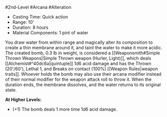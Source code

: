#2nd-Level #Arcana #Alteration
 
- Casting Time: Quick action
- Range: 10'
- Duration: 8 hours
- Material Components: 1 pint of water

You draw water from within range and magically alter its composition to create a thin membrane around it, and taint the water to make it more acidic. The created bomb, 0.3 lb in weight, is considered a [[Weaponsmith#Simple Thrown Weapons|Simple Thrown weapon (Hurler, Light)]], which deals [[Alchemist#^40dc6a|quintuple]] 1d6 acid damage and has the Thrown (20'/60'), Lethal 1, and Breaks on contact (100%) [[Weapon Rules|weapon traits]].
Whoever holds the bomb may also use their arcana modifier instead of their normal modifier for the weapon attack roll to throw it.
When the duration ends, the membrane dissolves, and the water returns to its original state.
 
**At Higher Levels:** 
* (+1) The bomb deals 1 more time 1d6 acid damage.